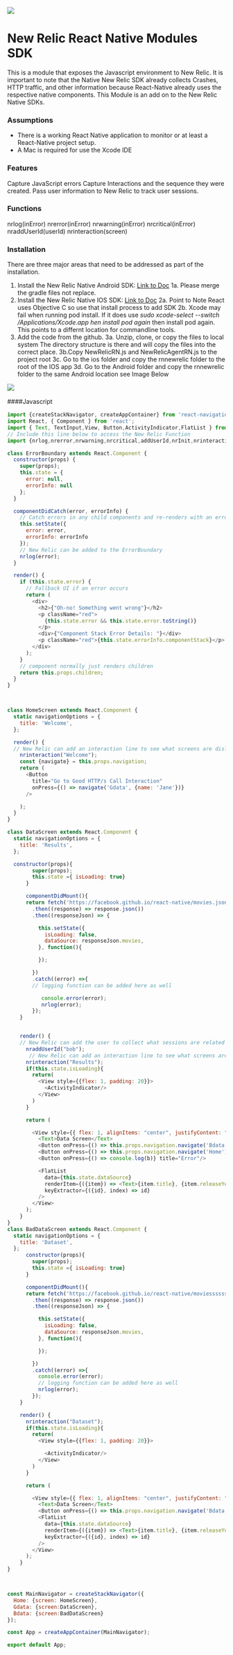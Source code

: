 ![](https://docs.newrelic.com/sites/default/files/thumbnails/image/mobile%402x.png)
# New Relic React Native Modules SDK

This is a module that exposes the Javascript environment to New Relic.  It is important to note that the Native New Relic SDK already collects Crashes, HTTP traffic, and other information because React-Native already uses the respective native components. This Module is an add on to the New Relic Native SDKs.

### Assumptions
- There is a working React Native application to monitor or at least a React-Native project setup.
- A Mac is required for use the Xcode IDE

### Features

Capture JavaScript errors
Capture Interactions and the sequence they were created.
Pass user information to New Relic to track user sessions.

### Functions

nrlog(inError)
nrerror(inError)
nrwarning(inError)
nrcritical(inError)
nraddUserId(userId)
nrinteraction(screen)

### Installation

There are three major areas that need to be addressed as part of the installation.
1. Install the New Relic Native Android SDK: [Link to Doc](https://docs.newrelic.com/docs/mobile-monitoring/new-relic-mobile-android/install-configure/install-android-apps-gradle-android-studio)
1a. Please merge the gradle files not replace.
2. Install the New Relic Native IOS SDK: [Link to Doc](https://docs.newrelic.com/docs/mobile-monitoring/new-relic-mobile-ios/installation/cocoapods-installation)
2a. Point to Note React uses Objective C so use that install process to add SDK
2b. Xcode may fail when running pod install.  If it does use *sudo xcode-select --switch /Applications/Xcode.app hen install pod again* then install pod again. This points to a differnt location for commandline tools.
3. Add the code from the github.
3a. Unzip, clone, or copy the files to local system  The directory structure is there and will copy the files into the correct place.
3b.Copy NewRelicRN.js and NewRelicAgentRN.js to the project root
3c. Go to the ios folder and copy the rnnewrelic folder to the root of the IOS app
3d. Go to the Android folder and copy the rnnewrelic folder to the same Android location see Image Below


![](https://raw.githubusercontent.com/MichaelOsowski/NewRelicReactNativeModule/master/Screen%20Shot%202019-09-11%20at%206.01.14%20PM.png)


####Javascript　

```javascript
import {createStackNavigator, createAppContainer} from 'react-navigation';
import React, { Component } from 'react';
import { Text, TextInput,View, Button,ActivityIndicator,FlatList } from 'react-native';
// Include this line below to access the New Relic Function
import {nrlog,nrerror,nrwarning,nrcritical,addUserId,nrInit,nrinteraction,nraddUserId} from './NewRelicRN.js'

class ErrorBoundary extends React.Component {
  constructor(props) {
    super(props);
    this.state = {
      error: null,
      errorInfo: null
    };
  }

  componentDidCatch(error, errorInfo) {
    // Catch errors in any child components and re-renders with an error message
    this.setState({
      error: error,
      errorInfo: errorInfo
    });
	// New Relic can be added to the ErrorBoundary
    nrlog(error);
  }

  render() {
    if (this.state.error) {
      // Fallback UI if an error occurs
      return (
        <div>
          <h2>{"Oh-no! Something went wrong"}</h2>
          <p className="red">
            {this.state.error && this.state.error.toString()}
          </p>
          <div>{"Component Stack Error Details: "}</div>
          <p className="red">{this.state.errorInfo.componentStack}</p>
        </div>
      );
    }
    // component normally just renders children
    return this.props.children;
  }
}



class HomeScreen extends React.Component {
  static navigationOptions = {
    title: 'Welcome',
  };

  render() {
  // New Relic can add an interaction line to see what screens are dislayed
    nrinteraction("Welcome");
    const {navigate} = this.props.navigation;
    return (
      <Button
        title="Go to Good HTTP/s Call Interaction"
        onPress={() => navigate('Gdata', {name: 'Jane'})}
      />

    );
  }
}

class DataScreen extends React.Component {
  static navigationOptions = {
    title: 'Results',
  };

  constructor(props){
        super(props);
        this.state ={ isLoading: true}
      }

      componentDidMount(){
      return fetch('https://facebook.github.io/react-native/movies.json')
        .then((response) => response.json())
        .then((responseJson) => {

          this.setState({
            isLoading: false,
            dataSource: responseJson.movies,
          }, function(){

          });

        })
        .catch((error) =>{
		// logging function can be added here as well

           console.error(error);
		   nrlog(error);
        });
    }


    render() {
	// New Relic can add the user to collect what sessions are related to the user
      nraddUserId("bob");
	   // New Relic can add an interaction line to see what screens are dislayed
      nrinteraction("Results");
      if(this.state.isLoading){
        return(
          <View style={{flex: 1, padding: 20}}>
            <ActivityIndicator/>
          </View>
        )
      }

      return (

        <View style={{ flex: 1, alignItems: "center", justifyContent: "center" }}>
          <Text>Data Screen</Text>
          <Button onPress={() => this.props.navigation.navigate('Bdata')} title="Bad HTTP error"/>
          <Button onPress={() => this.props.navigation.navigate('Home')} title="HOME"/>
          <Button onPress={() => console.log(b)} title="Error"/>

          <FlatList
            data={this.state.dataSource}
            renderItem={({item}) => <Text>{item.title}, {item.releaseYear}</Text>}
            keyExtractor={({id}, index) => id}
          />
        </View>
      );
    }
}
class BadDataScreen extends React.Component {
  static navigationOptions = {
    title: 'Dataset',
  };
      constructor(props){
        super(props);
        this.state ={ isLoading: true}
      }

      componentDidMount(){
      return fetch('https://facebook.github.io/react-native/moviessssssssss.json')
        .then((response) => response.json())
        .then((responseJson) => {

          this.setState({
            isLoading: false,
            dataSource: responseJson.movies,
          }, function(){

          });

        })
        .catch((error) =>{
          console.error(error);
		  // logging function can be added here as well
          nrlog(error);
        });
    }

    render() {
      nrinteraction("Dataset");
      if(this.state.isLoading){
        return(
          <View style={{flex: 1, padding: 20}}>

            <ActivityIndicator/>
          </View>
        )
      }

      return (

        <View style={{ flex: 1, alignItems: "center", justifyContent: "center" }}>
          <Text>Data Screen</Text>
          <Button onPress={() => this.props.navigation.navigate('Bdata')} title="Bad HTTP error"/>
          <FlatList
            data={this.state.dataSource}
            renderItem={({item}) => <Text>{item.title}, {item.releaseYear}</Text>}
            keyExtractor={({id}, index) => id}
          />
        </View>
      );
    }
}



const MainNavigator = createStackNavigator({
  Home: {screen: HomeScreen},
  Gdata: {screen:DataScreen},
  Bdata: {screen:BadDataScreen}
});

const App = createAppContainer(MainNavigator);

export default App;

```

